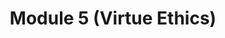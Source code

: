 ---
layout: default
title: Module 5 (Virtue Ethics)
parent: Class Prep
ref: "class-prep#module-5-virtue-ethics"
---